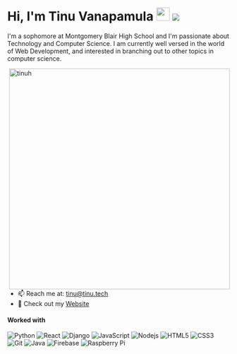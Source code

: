# Hi, I'm Tinu Vanapamula <img src="https://raw.githubusercontent.com/MartinHeinz/MartinHeinz/master/wave.gif" width="30px"> ![](https://visitor-badge.glitch.me/badge?page_id=tinuh.tinuh)

I'm a sophomore at Montgomery Blair High School and I'm passionate about Technology and Computer Science. I am currently well versed in the world of Web Development, and interested in branching out to other topics in computer science.

<img align="right" src="https://github-readme-stats.vercel.app/api?username=tinuh&show_icons=true&theme=gotham" alt="tinuh" width="500" mb="12px" />

- 📫 Reach me at: [tinu@tinu.tech](mailto:tinu@tinu.tech)
- 📝 Check out my [Website](https://tinu.tech)

#### Worked with
![Python](https://img.shields.io/badge/-Python-black?style=flat-square&logo=Python)
![React](https://img.shields.io/badge/-React-black?style=flat-square&logo=react)
![Django](https://img.shields.io/badge/-Django-092e20?style=flat-square&logo=Django)
![JavaScript](https://img.shields.io/badge/-JavaScript-black?style=flat-square&logo=javascript)
![Nodejs](https://img.shields.io/badge/-Nodejs-black?style=flat-square&logo=Node.js)
![HTML5](https://img.shields.io/badge/-HTML5-E34F26?style=flat-square&logo=html5&logoColor=white)
![CSS3](https://img.shields.io/badge/-CSS3-1572B6?style=flat-square&logo=css3)
![Git](https://img.shields.io/badge/-Git-black?style=flat-square&logo=git)
![Java](https://img.shields.io/badge/-java-E34A86?style=flat-square&logo=java)
![Firebase](https://img.shields.io/badge/-Firebase-F5820D?style=flat-square&logo=Firebase)
![Raspberry Pi](https://img.shields.io/badge/-Raspberry%20Pi-C51A4A?style=flat-square&logo=Raspberry-Pi)


